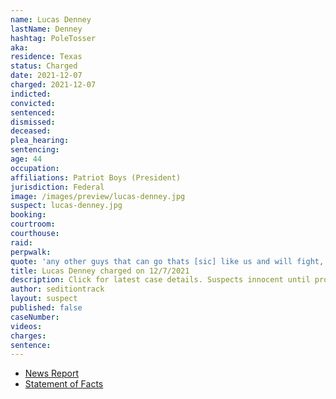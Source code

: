```yaml
---
name: Lucas Denney
lastName: Denney
hashtag: PoleTosser
aka:
residence: Texas
status: Charged
date: 2021-12-07
charged: 2021-12-07
indicted:
convicted:
sentenced:
dismissed:
deceased:
plea_hearing:
sentencing:
age: 44
occupation:
affiliations: Patriot Boys (President)
jurisdiction: Federal
image: /images/preview/lucas-denney.jpg
suspect: lucas-denney.jpg
booking:
courtroom:
courthouse:
raid:
perpwalk:
quote: 'any other guys that can go thats [sic] like us and will fight, we could use them. And it will be paid for.'
title: Lucas Denney charged on 12/7/2021
description: Click for latest case details. Suspects innocent until proven guilty.
author: seditiontrack
layout: suspect
published: false
caseNumber:
videos:
charges:
sentence:
---
```

- [News Report](https://www.dallasnews.com/news/crime/2021/12/14/tarrant-county-men-arrested-after-feds-say-they-fought-with-police-at-capitol-on-jan-6/)
- [Statement of Facts](https://www.justice.gov/usao-dc/press-release/file/1456571/download)
